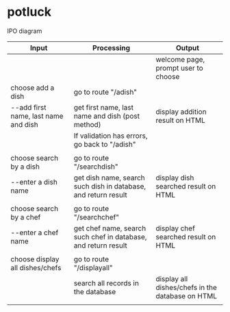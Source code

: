 # potluck


IPO diagram

| Input                                 | Processing                                                      | Output                                           |
| ------------------------------------- | --------------------------------------------------------------- | ------------------------------------------------ |
|                                       |                                                                 | welcome page, prompt user to choose              |
| choose add a dish                     | go to route "/adish"                                            |                                                  |
|  --add first name, last name and dish | get first name, last name and dish (post method)                | display addition result on HTML                  |
|                                       | If validation has errors, go back to "/adish"                   |                                                  |
|                                       |                                                                 |                                                  |
| choose search by a dish               | go to route "/searchdish"                                       |                                                  |
| --enter a dish name                   | get dish name, search such dish in database, and return result  | display dish searched result on HTML             |
|                                       |                                                                 |                                                  |
| choose search by a chef               | go to route "/searchchef"                                       |                                                  |
| --enter a chef name                   | get chef name, search such chef in database, and return result  | display chef searched result on HTML             |
|                                       |                                                                 |                                                  |
| choose display all dishes/chefs       | go to route "/displayall"                                       |                                                  |
|                                       | search all records in the database                              | display all dishes/chefs in the database on HTML |
|                                       |                                                                 |                                                  |
